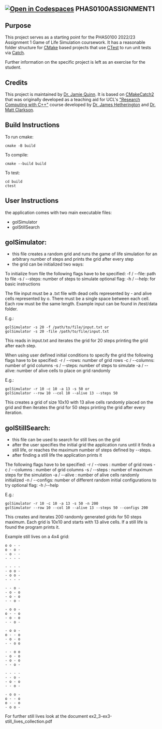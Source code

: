 [![Open in Codespaces](https://classroom.github.com/assets/launch-codespace-f4981d0f882b2a3f0472912d15f9806d57e124e0fc890972558857b51b24a6f9.svg)](https://classroom.github.com/open-in-codespaces?assignment_repo_id=10103844)
PHAS0100ASSIGNMENT1
------------------

Purpose
-------

This project serves as a starting point for the PHAS0100 2022/23 Assignment 1 Game of Life Simulation coursework. It has a reasonable folder structure for [CMake](https://cmake.org/) based projects that use [CTest](https://cmake.org/) to run unit tests via [Catch](https://github.com/catchorg/Catch2). 

Further information on the specific project is left as an exercise for the student.

Credits
-------

This project is maintained by [Dr. Jamie Quinn](http://jamiejquinn.com/). It is based on [CMakeCatch2](https://github.com/UCL/CMakeCatch2.git) that was originally developed as a teaching aid for UCL's ["Research Computing with C++"](https://github-pages.ucl.ac.uk/research-computing-with-cpp/) course developed by [Dr. James Hetherington](http://www.ucl.ac.uk/research-it-services/people/james) and [Dr. Matt Clarkson](https://iris.ucl.ac.uk/iris/browse/profile?upi=MJCLA42).

Build Instructions
------------------

To run cmake:

```
cmake -B build
```

To compile:

```
cmake --build build
```

To test:

```
cd build
ctest
```

User Instructions
-----------------------------

the application comes with two main executable files:
- golSimulator
- golStillSearch

golSimulator:
-------------
- this file creates a random grid and runs the game of life simulation for an arbitrary number of steps and prints the grid after every step
- the grid can be initialized two ways:

To initialize from file the following flags have to be specified:
-f / --file: path to file
-s / --steps: number of steps to simulate
optional flag:
-h / --help: for basic instructions

The file input must be a .txt file with dead cells represented by - and alive cells represented by o. There must be a single space between each cell. Each row must be the same length. Example input can be found in /test/data folder.

E.g.:
```
golSimulator -s 20 -f /path/to/file/input.txt or 
golSimulator -s 20 -file /path/to/file/input.txt
```
This reads in input.txt and iterates the grid for 20 steps printing the grid after each step.

When using user defined initial conditions to specify the grid the following flags have to be specified:
-r / --rows: number of grid rows
-c / --columns: number of grid columns
-s / --steps: number of steps to simulate
-a / --alive: number of alive cells to place on grid randomly

E.g.:
``` 
golSimulator -r 10 -c 10 -a 13 -s 50 or
golSimulator --row 10 --col 10 --alive 13 --steps 50
```
This creates a grid of size 10x10 with 13 alive cells randomly placed on the grid and then iterates the grid for 50 steps printing the grid after every iteration.

golStillSearch:
----------------
- this file can be used to search for still lives on the grid
- after the user specifies the initial grid the application runs until it finds a still life, or reaches the maximum number of steps defined by --steps.
- after finding a still life the application prints it

The following flags have to be specified:
-r / --rows : number of grid rows
-c / --columns : number of grid columns
-s / --steps : number of maximum steps for the simulation
-a / --alive : number of alive cells randomly initialized
-n / --configs: number of different random initial configurations to try
optional flag:
-h /--help

E.g.:
```
golSimulator -r 10 -c 10 -a 13 -s 50 -n 200
golSimulator --row 10 --col 10 --alive 13 --steps 50 --configs 200
```

This creates and iterates 200 randomly generated grids for 50 steps maximum. Each grid is 10x10 and starts with 13 alive cells. If a still life is found the program prints it.

Example still lives on a 4x4 grid:
```
o o - -
o - o - 
- o - -
- - - -

- - - -
- o o - 
- o o -
- - - -

- - o - 
- o - o
- o - o
- - o -

- o o -
o - - o
- o - o
- - o -

- o o -
o - - o
- o - o
- - o o

- - o o
- o - o
- o - o
- - o -

- - - -
- - o -
- o - o
- - o -

- o o -
o - - o
o - - o
- o o -
```

For further still lives look at the document
ex2_3-ex3-still_lives_collection.pdf






